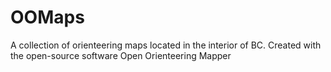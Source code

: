 OOMaps
======

A collection of orienteering maps located in the interior of BC.
Created with the open-source software Open Orienteering Mapper
